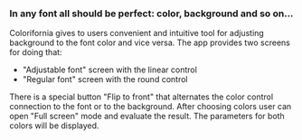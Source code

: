 ### In any font all should be perfect: color, background and so on...

Colorifornia gives to users convenient and intuitive tool for adjusting  background to the font color and vice versa. The app provides two screens for doing that:

- "Adjustable font" screen with the linear control
- "Regular font" screen with the round control

There is a special button "Flip to front" that alternates the color control connection to the font or to the background. After choosing colors user can open "Full screen" mode and evaluate the result. The parameters for both colors will be displayed.
